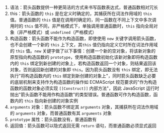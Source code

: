 1. 语法：箭头函数提供一种更简洁的方式来书写函数表达式，普通函数相对冗长
2. this：箭头函数的 `this` 是在定义时确定的，其捕获所在词法作用域的 `this` 值。普通函数的 `this` 值是在调用时确定的，同一函数在不同上下文中多次调用时的 `this` 值不同，非严格模式下，单独调用普通函数时，`this` 指向全局对象（非严格模式）或 `undefined`（严格模式）
3. 构造函数：箭头函数不能作为构造函数，即使使用 `new` 关键字调用箭头函数，也不会创建一个新的 `this` 上下文，其`this` 值仍指向定义它时所在词法作用域的 `this` 值。`new` 关键字做了以下事情：创建一个新的空对象，将该新对象的原型指向构造函数的 `prototype`，使用构造函数初始化该新对象即将构造函数内的 `this` 绑定到新创建的对象上，若构造函数返回一个对象，则结果返回该对象，否则返回新创建的对象即 `this`。因为箭头函数没有 `this` 绑定，即无法执行"将构造函数内的 `this` 绑定到新创建的对象上"，同时箭头函数缺乏必要的底层机制来支持作为构造函数的操作如 ECMAScript 规范要求的"作为构造函数的函数对象必须实现 `[[Construct]]` 内部方法"，因此 JavaScript 运行时抛出"箭头函数不能用作构造函数"的类型错误。普通函数可作为构造函数，函数内的 `this` 指向新创建的对象实例
4. `arguments` 对象：箭头函数不绑定其 `arguments` 对象，其捕获所在词法作用域的 `arguments` 对象，而普通函数有其 `arguments` 对象
5. `prototype` 属性：箭头函数没有，普通函数有
6. 返回值：箭头函数可以隐式返回无需 `return` 语句，而普通函数必须显式返回
